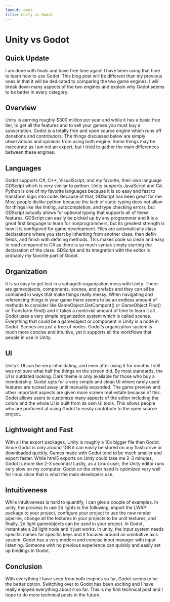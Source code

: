 ```yaml
---
layout: post
title: Unity vs Godot
---
```


# Unity vs Godot

## Quick Update

I am done with finals and have free time again! I have been using that time to learn how to use Godot. This blog post will be different than my previous ones in that it will be dedicated to comparing the two game engines. I will break down many aspects of the two engines and explain why Godot seems to be better in every category.

## Overview

Unity is earning roughly $300 million per year and while it has a basic free tier, to get all the features and to sell your games you must buy a subscription. Godot is a totally free and open source engine which runs off donations and contributors. The things discussed below are simply observations and opinions from using both engine. Some things may be inaccurate as I am not an expert, but I tried to gather the main differences between these engines.

## Languages

Godot supports C#, C++, VisualScript, and my favorite, their own language GDScript which is very similar to python. Unity supports JavaScript and C#. Python is one of my favorite languages because it is so easy and fast to transform logic into code. Because of that, GDScript has been great for me.  Most people dislike python because the lack of static typing does not allow for things like like linting, autocompletion, and type checking errors, but GDScript actually allows for optional typing that supports all of these features. GDScript can easily be picked up by any programmer and it is a great first language to learn for nonprogrammers, but its greatest strength is how it is configured for game development. Files are automatically class declarations where you start by inheriting from another class, then defin fields, and finish with defining methods. This makes code so clean and easy to read compared to C# as there is so much syntax simply starting the declaration of the class. GDScript and its integration with the editor is probably my favorite part of Godot.

## Organization

It is so easy to get lost in a sphagetti organization mess with Unity. There are gameobjects, components, scenes, and prefabs and they can all be combined in ways that make things really messy. When navigating and referencing things in your game there seems to be an endless amount of methods to consider like GameObject.GetCompont() or GameObject.Find() or Transform.Find() and it takes a nontrivial amount of time to learn it all. Godot uses a very simple organization system which is called scenes. Everything that could be a gameobject or component in Unity is a node in Godot. Scenes are just a tree of nodes. Godot’s organization system is much more concise and intuitive, yet it supports all the workflows that people in use in Unity.

## UI

Unity’s UI can be very intimidating, and even after using it for months I still was not sure what half the things on the screen did. By most standards, the UI is outdated looking. Dark theme is only available for those who buy a membership. Godot opts for a very simple and clean UI where rarely used features are tucked away until manually expanded. The game preview and other important aspects are given more screen real estate because of this. Godot allows users to customize many aspects of the editor including the colors and the whole UI is built from its own UI tools. This allows people who are proficient at using Godot to easily contribute to the open source project.

## Lightweight and Fast

With all the export packages, Unity is roughly a 10x bigger file than Godot. Since Godot is only around 1GB it can easily be stored on any flash drive or downloaded quickly. Games made with Godot tend to be much smaller and export faster. While html5 exports on Unity could take me 2-3 minutes, Godot is more like 2-3 seconds! Lastly, as a Linux user, the Unity editor runs very slow on my computer. Godot on the other hand is optimized very well for linux since that is what the main developers use. 

## Intuitiveness

While intuitiveness is hard to quantify, I can give a couple of examples. In unity, the process to use 2d lights is the following: import the LWRP package to your project, configure your project to use the new render pipeline, change all the textures in your projects to be unlit textures, and finally, 2d light gameobjects can be used in your project. In Godot, instantiate a 2d light node and it just works. In unity, the input system needs specific names for specific keys and it focuses around an unintuitive axis system. Godot has a very modern and concise input manager with input listening. Someone with no previous experience can quickly and easily set up bindings in Godot.

## Conclusion

With everything I have seen from both engines so far, Godot seems to be the better option. Switching over to Godot has been exciting and I have really enjoyed everything about it so far. This is my first technical post and I hope to do more technical posts in the future. 
